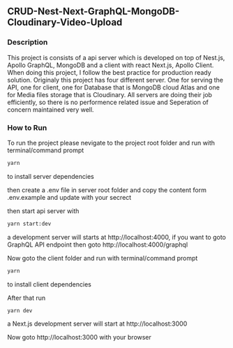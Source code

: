 ## CRUD-Nest-Next-GraphQL-MongoDB-Cloudinary-Video-Upload

### Description
This project is consists of a api server which is developed on top of Nest.js, Apollo GraphQL, MongoDB and a client with react Next.js, Apollo Client. When doing this project, I follow the best practice for production ready solution. Originaly this project has four different server. One for serving the API, one for client, one for Database that is MongoDB cloud Atlas and one for Media files storage that is Cloudinary. All servers are doing their job efficiently, so there is no performence related issue and Seperation of concern maintained very well. 

### How to Run
To run the project please nevigate to the project root folder and run with terminal/command prompt

```bash
yarn
```
to install server dependencies

then create a .env file in server root folder and copy the content form .env.example and update with your secrect

then start api server with 

```bash
yarn start:dev
```
a development server will starts at http://localhost:4000, if you want to goto GraphQL API endpoint then goto http://localhost:4000/graphql

Now goto the client folder and run with terminal/command prompt

```bash
yarn
```
to install client dependencies

After that run

```bash
yarn dev
```

a Next.js development server will start at http://localhost:3000 

Now goto http://localhost:3000 with your browser



